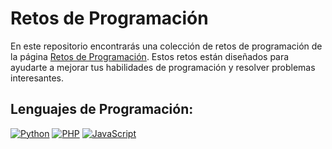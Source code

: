 # Retos de Programación

En este repositorio encontrarás una colección de retos de programación de la página [Retos de Programación](https://retosdeprogramacion.com/). Estos retos están diseñados para ayudarte a mejorar tus habilidades de programación y resolver problemas interesantes.

## Lenguajes de Programación:

[![Python](https://img.shields.io/badge/Python-yellow?style=for-the-badge&logo=python&logoColor=white&labelColor=101010)]()
[![PHP](https://img.shields.io/badge/PHP-777BB4?style=for-the-badge&logo=php&logoColor=white&labelColor=101010)]()
[![JavaScript](https://img.shields.io/badge/JavaScript-F7DF1E?style=for-the-badge&logo=javascript&logoColor=white&labelColor=101010)]()

